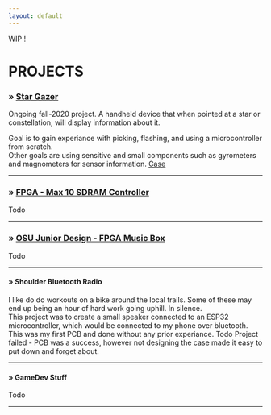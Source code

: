 ```yaml
---
layout: default
---
```

WIP !

# PROJECTS

### » [Star Gazer](https://github.com/Muellegr/Star_Gazer)
Ongoing fall-2020 project.
A handheld device that when pointed at a star or constellation, will display information about it.

Goal is to gain experiance with picking, flashing, and using a microcontroller from scratch.  
Other goals are using sensitive and small components such as gyrometers and magnometers for sensor information.
[Case](https://github.com/Muellegr/Star_Gazer/wiki/Case)
* * *

### » [FPGA - Max 10 SDRAM Controller](https://github.com/Muellegr/FPGA-Max10-SDRAM-Project-1)
Todo 
* * *

### » [OSU Junior Design - FPGA Music Box ](https://github.com/Muellegr/MusicBox-Quartus-Project)
Todo
* * *

#### » Shoulder Bluetooth Radio
I like do do workouts on a bike around the local trails.  Some of these may end up being an hour of hard work going uphill.  In silence.  
This project was to create a small speaker connected to an ESP32 microcontroller, which would be connected to my phone over bluetooth.
This was my first PCB and done without any prior experiance.
Todo
Project failed - PCB was a success, however not designing the case made it easy to put down and forget about.
* * *

#### » GameDev Stuff
Todo
* * *